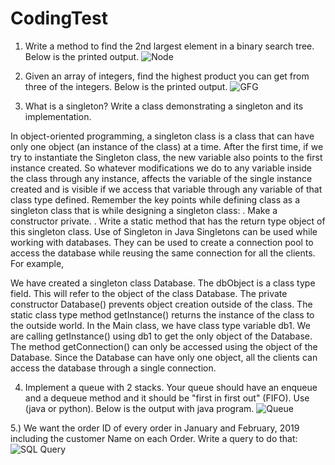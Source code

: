 # CodingTest
1.	Write a method to find the 2nd largest element in a binary search tree. Below is the printed output. 
![Node](https://user-images.githubusercontent.com/61843513/198829701-6e09b13a-c741-4a0c-b0aa-aa6b5ad7c93a.PNG)

2.	Given an array of integers, find the highest product you can get from three of the integers. Below is the printed output.
![GFG](https://user-images.githubusercontent.com/61843513/198829772-23646ee4-c028-4a70-baac-8fb06793059a.PNG)

3.	What is a singleton? Write a class demonstrating a singleton and its implementation.

In object-oriented programming, a singleton class is a class that can have only one object (an instance of the class) at a time. After the first time, if we try to instantiate the Singleton class, the new variable also points to the first instance created. So whatever modifications we do to any variable inside the class through any instance, affects the variable of the single instance created and is visible if we access that variable through any variable of that class type defined. 
Remember the key points while defining class as a singleton class that is while designing a singleton class: 
 .	Make a constructor private.
 .	Write a static method that has the return type object of this singleton class. 
Use of Singleton in Java
Singletons can be used while working with databases. They can be used to create a connection pool to access the database while reusing the same connection for all the clients. For example,

We have created a singleton class Database.
The dbObject is a class type field. This will refer to the object of the class Database.
The private constructor Database() prevents object creation outside of the class.
The static class type method getInstance() returns the instance of the class to the outside world.
In the Main class, we have class type variable db1. We are calling getInstance() using db1 to get the only object of the Database.
The method getConnection() can only be accessed using the object of the Database.
Since the Database can have only one object, all the clients can access the database through a single connection.


4.	Implement a queue with 2 stacks. Your queue should have an enqueue and a dequeue method and it should be "first in first out" (FIFO). Use (java or python). Below is the output with java program.
![Queue](https://user-images.githubusercontent.com/61843513/198829786-db6f28a7-93bc-4151-8201-8b0750926595.PNG)

5.)	We want the order ID of every order in January and February, 2019 including the customer Name on each Order. Write a  query to do that:
![SQL Query](https://user-images.githubusercontent.com/61843513/198829795-017d9a5d-0ec1-49f1-9c00-9dc649fcb3c7.PNG)
